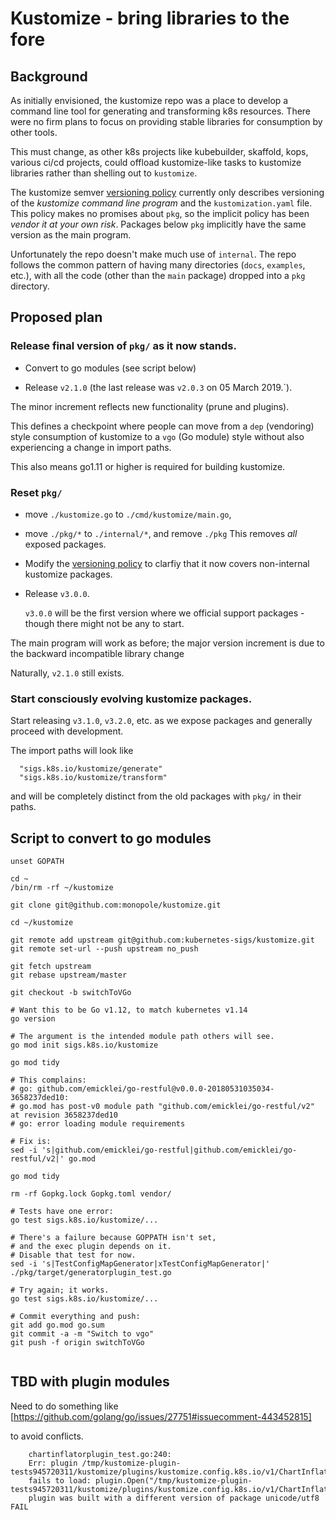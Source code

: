 [no longer live]: https://github.com/golang-standards/project-layout/issues/10
[versioning policy]: https://github.com/kubernetes-sigs/kustomize/blob/master/docs/versioningPolicy.md

# Kustomize - bring libraries to the fore

## Background

As initially envisioned, the kustomize repo was a place
to develop a command line tool for generating and
transforming k8s resources.
There were no firm plans to focus on providing stable
libraries for consumption by other tools.

This must change, as other k8s projects like
kubebuilder, skaffold, kops, various ci/cd projects,
could offload kustomize-like tasks to kustomize
libraries rather than shelling out to `kustomize`.

The kustomize semver [versioning policy] currently only
describes versioning of the _kustomize command line
program_ and the `kustomization.yaml` file.  This
policy makes no promises about `pkg`, so the implicit
policy has been _vendor it at your own risk_.  Packages
below `pkg` implicitly have the same version as the
main program.

Unfortunately the repo doesn't make much use of
`internal`.  The repo follows the common pattern of
having many directories (`docs`, `examples`, etc.),
with all the code (other than the `main` package)
dropped into a `pkg` directory.

## Proposed plan



### Release final version of `pkg/` as it now stands.

 * Convert to go modules (see script below)

 * Release `v2.1.0` (the last release was `v2.0.3` on 05 March 2019.`).

The minor increment reflects new functionality (prune
and plugins).

This defines a checkpoint where people can move from
a `dep` (vendoring) style consumption of kustomize
to a `vgo` (Go module) style without also
experiencing a change in import paths.

This also means go1.11 or higher is required for building
kustomize.

### Reset `pkg/`

 * move `./kustomize.go` to `./cmd/kustomize/main.go`,

 * move `./pkg/*` to `./internal/*`, and remove `./pkg`
   This removes _all_ exposed packages.

 * Modify the [versioning policy] to clarfiy that
   it now covers non-internal kustomize packages.
   
 * Release `v3.0.0`.

   `v3.0.0` will be the first version where we official
   support packages - though there might not be any to
   start.
   
The main program will work as before; the major version
increment is due to the backward incompatible library
change

Naturally, `v2.1.0` still exists.

### Start consciously evolving kustomize packages.

Start releasing `v3.1.0`, `v3.2.0`, etc. as we
expose packages and generally proceed with
development.

The import paths will look like

```
  "sigs.k8s.io/kustomize/generate"
  "sigs.k8s.io/kustomize/transform"
```

and will be completely distinct from the old packages
with `pkg/` in their paths.



## Script to convert to go modules

```
unset GOPATH

cd ~
/bin/rm -rf ~/kustomize

git clone git@github.com:monopole/kustomize.git

cd ~/kustomize

git remote add upstream git@github.com:kubernetes-sigs/kustomize.git
git remote set-url --push upstream no_push

git fetch upstream
git rebase upstream/master

git checkout -b switchToVGo

# Want this to be Go v1.12, to match kubernetes v1.14
go version

# The argument is the intended module path others will see.
go mod init sigs.k8s.io/kustomize

go mod tidy

# This complains:
# go: github.com/emicklei/go-restful@v0.0.0-20180531035034-3658237ded10:
# go.mod has post-v0 module path "github.com/emicklei/go-restful/v2" at revision 3658237ded10
# go: error loading module requirements

# Fix is:
sed -i 's|github.com/emicklei/go-restful|github.com/emicklei/go-restful/v2|' go.mod 

go mod tidy

rm -rf Gopkg.lock Gopkg.toml vendor/

# Tests have one error:
go test sigs.k8s.io/kustomize/...

# There's a failure because GOPPATH isn't set,
# and the exec plugin depends on it.
# Disable that test for now.
sed -i 's|TestConfigMapGenerator|xTestConfigMapGenerator|' ./pkg/target/generatorplugin_test.go

# Try again; it works.
go test sigs.k8s.io/kustomize/...

# Commit everything and push:
git add go.mod go.sum
git commit -a -m "Switch to vgo"
git push -f origin switchToVGo


```



## TBD with plugin modules

Need to do something like [https://github.com/golang/go/issues/27751#issuecomment-443452815]

to avoid conflicts.

```
    chartinflatorplugin_test.go:240:
    Err: plugin /tmp/kustomize-plugin-tests945720311/kustomize/plugins/kustomize.config.k8s.io/v1/ChartInflator.so
    fails to load: plugin.Open("/tmp/kustomize-plugin-tests945720311/kustomize/plugins/kustomize.config.k8s.io/v1/ChartInflator"):
    plugin was built with a different version of package unicode/utf8
FAIL
```





